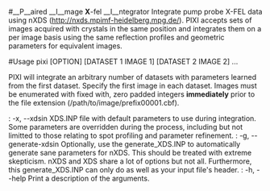 #__P__aired __I__mage __X__-fel __I__ntegrator
Integrate pump probe X-FEL data using nXDS (http://nxds.mpimf-heidelberg.mpg.de/). PIXI accepts sets of images acquired with crystals in the same position and integrates them on a per image basis using the same reflection profiles and geometric parameters for equivalent images. 


#Usage
pixi [OPTION] [DATASET 1 IMAGE 1] [DATASET 2 IMAGE 2] ...

PIXI will integrate an arbitrary number of datasets with parameters learned from the first dataset. Specify the first image in each dataset. Images must be enumerated with fixed with, zero padded integers __immediately__ prior to the file extension (/path/to/image/prefix00001.cbf). 

:   -x, --xdsin
XDS.INP file with default parameters to use during integration. Some parameters are overridden during the process, including but not limitted to those relating to spot profiling and parameter refinement. 
:   -g, --generate-xdsin
Optionally, use the generate_XDS.INP to automatically generate sane parameters for nXDS. This should be treated with extreme skepticism. nXDS and XDS share a lot of options but not all. Furthermore, this generate_XDS.INP can only do as well as your input file's header. 
:   -h, --help
Print a description of the arguments.

